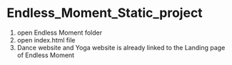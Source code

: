 # Endless_Moment_Static_project
1. open Endless Moment folder
2. open index.html file
3. Dance website and Yoga website is already linked to the Landing page of Endless Moment
